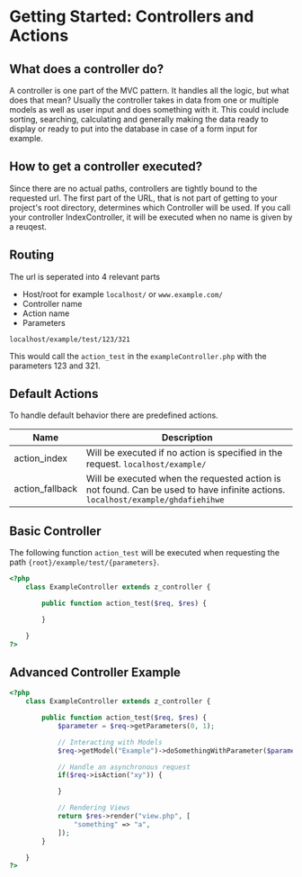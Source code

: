 # Getting Started: Controllers and Actions

## What does a controller do?
A controller is one part of the MVC pattern. It handles all the logic, but what does that mean? Usually the controller takes in data from one or multiple models as well as user input and does something with it. This could include sorting, searching, calculating and generally making the data ready to display or ready to put into the database in case of a form input for example. 

## How to get a controller executed?
Since there are no actual paths, controllers are tightly bound to the requested url. The first part of the URL, that is not part of getting to your project's root directory, determines which Controller will be used. If you call your controller IndexController, it will be executed when no name is given by a reuqest. 



## Routing 

The url is seperated into 4 relevant parts

- Host/root for example `localhost/` or `www.example.com/`
- Controller name 
- Action name
- Parameters

`localhost/example/test/123/321`

This would call the `action_test` in the `exampleController.php`  with the parameters 123 and 321.


## Default Actions

To handle default behavior there are predefined actions.

| Name            | Description                                                                                    |
| --------------- | ---------------------------------------------------------------------------------------------- |
| action_index    | Will be executed if no action is specified in the request.  `localhost/example/`               |
| action_fallback | Will be executed when the requested action is not found. Can be used to have infinite actions.  `localhost/example/ghdafiehihwe`|



## Basic Controller

The following function `action_test` will be executed when requesting the path `{root}/example/test/{parameters}`.

```php
<?php
    class ExampleController extends z_controller {

        public function action_test($req, $res) {

        }

    }
?>
```

## Advanced Controller Example

```php
<?php
    class ExampleController extends z_controller {

        public function action_test($req, $res) {
            $parameter = $req->getParameters(0, 1);

            // Interacting with Models
            $req->getModel("Example")->doSomethingWithParameter($parameter);

            // Handle an asynchronous request
            if($req->isAction("xy")) {

            }

            // Rendering Views
            return $res->render("view.php", [
                "something" => "a",
            ]);
        }

    }
?>
```